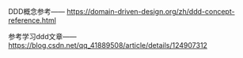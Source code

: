 DDD概念参考——
https://domain-driven-design.org/zh/ddd-concept-reference.html

参考学习ddd文章——
https://blog.csdn.net/qq_41889508/article/details/124907312


